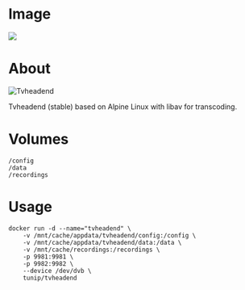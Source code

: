 # Image
[![](https://images.microbadger.com/badges/image/tunip/tvheadend.svg)](https://microbadger.com/images/tunip/tvheadend "Get your own image badge on microbadger.com")

# About
![Tvheadend](https://github.com/tunip/docker-tvheadend/raw/master/tvheadend.png)

Tvheadend (stable) based on Alpine Linux with libav for transcoding.

# Volumes
```
/config
/data
/recordings
 ```
 
# Usage
```
docker run -d --name="tvheadend" \
    -v /mnt/cache/appdata/tvheadend/config:/config \
    -v /mnt/cache/appdata/tvheadend/data:/data \
    -v /mnt/cache/recordings:/recordings \
    -p 9981:9981 \
    -p 9982:9982 \
    --device /dev/dvb \
    tunip/tvheadend
```
